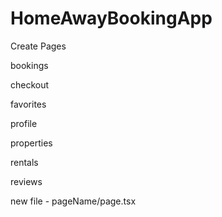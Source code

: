 # HomeAwayBookingApp
Create Pages

bookings

checkout

favorites

profile

properties

rentals

reviews

new file - pageName/page.tsx
